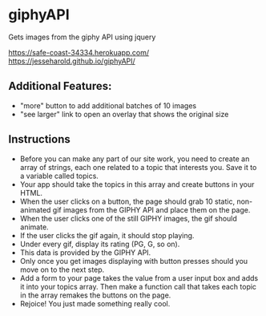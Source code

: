 # giphyAPI
Gets images from the giphy API using jquery

https://safe-coast-34334.herokuapp.com/
https://jesseharold.github.io/giphyAPI/

## Additional Features:
 * "more" button to add additional batches of 10 images
 * "see larger" link to open an overlay that shows the original size

## Instructions
 * Before you can make any part of our site work, you need to create an array of strings, each one related to a topic that interests you. Save it to a variable called topics.
 * Your app should take the topics in this array and create buttons in your HTML.
 * When the user clicks on a button, the page should grab 10 static, non-animated gif images from the GIPHY API and place them on the page.
 * When the user clicks one of the still GIPHY images, the gif should animate. 
 * If the user clicks the gif again, it should stop playing.
 * Under every gif, display its rating (PG, G, so on).
 * This data is provided by the GIPHY API.
 * Only once you get images displaying with button presses should you move on to the next step.
 * Add a form to your page takes the value from a user input box and adds it into your topics array. Then make a function call that takes each topic in the array remakes the buttons on the page.
 * Rejoice! You just made something really cool.
